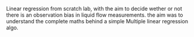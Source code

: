 Linear regression from scratch lab, with the aim to decide wether or not there is an observation bias in liquid flow measurements.
the aim was to understand the complete maths behind a simple Multiple linear regression algo.
